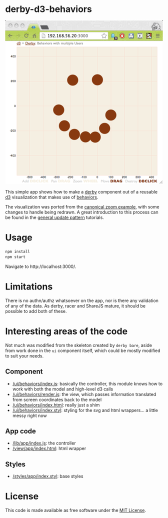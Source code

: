 # derby-d3-behaviors

![Screenshot](/screenshot.png)

This simple app shows how to make a [derby][derby] component out of a reusable
[d3][d3] visualization that makes use of [behaviors][behaviors].

The visualization was ported from the [canonical zoom example](zoom), with
some changes to handle being redrawn. A great introduction to this process can 
be found in the [general update pattern][gup] tutorials.

# Usage
~~~~bash
npm install
npm start
~~~~
Navigate to http://localhost:3000/.

# Limitations
There is no authn/authz whatsoever on the app, nor is there any validation of 
any of the data. As derby, racer and ShareJS mature, it should be possible to add both of these.

# Interesting areas of the code
Not much was modified from the skeleton created by ```derby bare```, aside from 
work done in the `ui` component itself, which could be mostly modified to suit 
your needs.

## Component
- [/ui/behaviors/index.js](/ui/behaviors/index.js): basically the controller, this module knows how to work with both the model and high-level d3 calls
- [/ui/behaviors/render.js](/ui/behaviors/render.js): the view, which passes information translated from screen coordinates back to the model
- [/ui/behaviors/index.html](/ui/behaviors/index.html): really just a shim
- [/ui/behaviors/index.styl](/ui/behaviors/index.styl): styling for the svg and html wrappers... a little messy right now

## App code
- [/lib/app/index.js](/lib/app/index.js): the controller
- [/view/app/index.html](/view/app/index.html): html wrapper

## Styles
- [/styles/app/index.styl](/styles/app/index.styl): base styles

# License
This code is made available as free software under the [MIT License](/LICENSE).

[zoom]: http://bl.ocks.org/mbostock/3892919
[d3]: http://d3js.com
[derby]: http://derbyjs.com
[behaviors]: https://github.com/mbostock/d3/wiki/Behaviors
[gup]: http://bl.ocks.org/mbostock/3808221